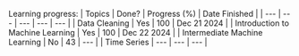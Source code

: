 Learning progress:
| Topics | Done? | Progress (%) | Date Finished |
| --- | --- | --- | --- | --- |
| Data Cleaning | Yes | 100 | Dec 21 2024 |
| Introduction to Machine Learning | Yes | 100 | Dec 22 2024 |
| Intermediate Machine Learning | No | 43 | --- |
| Time Series | --- | --- | --- |
